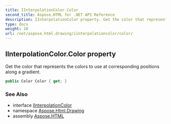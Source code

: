 ```yaml
---
title: IInterpolationColor.Color
second_title: Aspose.HTML for .NET API Reference
description: IInterpolationColor property. Get the color that represents the colors to use at corresponding positions along a gradient
type: docs
weight: 10
url: /net/aspose.html.drawing/iinterpolationcolor/color/
---
```

## IInterpolationColor.Color property

Get the color that represents the colors to use at corresponding positions along a gradient.

```csharp
public Color Color { get; }
```

### See Also

* interface [IInterpolationColor](../)
* namespace [Aspose.Html.Drawing](../../iinterpolationcolor/)
* assembly [Aspose.HTML](../../../)
